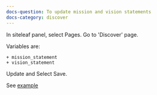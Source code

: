 ```yaml
---
docs-question: To update mission and vision statements
docs-category: discover
---
```

In siteleaf panel, select Pages.  Go to 'Discover' page.  

Variables are:

    + mission_statement
    + vision_statement

Update and Select Save.

See <a href="#" data-featherlight="/assets/img/docs/discover-1.png">example</a>
